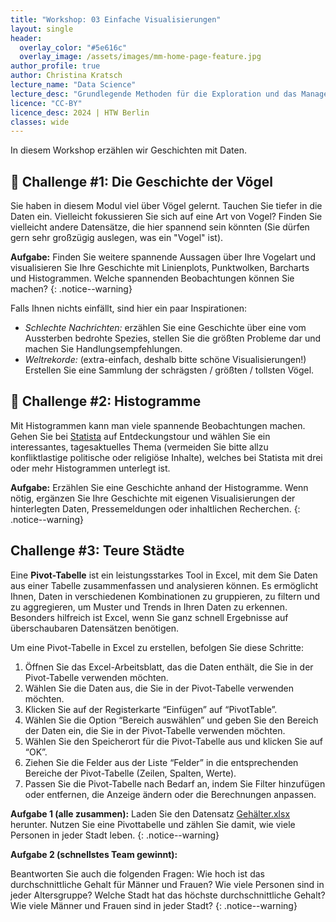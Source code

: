 ```yaml
---
title: "Workshop: 03 Einfache Visualisierungen"
layout: single
header:
  overlay_color: "#5e616c"
  overlay_image: /assets/images/mm-home-page-feature.jpg
author_profile: true
author: Christina Kratsch
lecture_name: "Data Science"
lecture_desc: "Grundlegende Methoden für die Exploration und das Management von Daten."
licence: "CC-BY"
licence_desc: 2024 | HTW Berlin 
classes: wide
---
```


In diesem Workshop erzählen wir Geschichten mit Daten.

## 🚀 Challenge #1: Die Geschichte der Vögel

Sie haben in diesem Modul viel über Vögel gelernt. Tauchen Sie tiefer in die Daten ein. Vielleicht fokussieren Sie sich auf eine Art von Vogel? Finden Sie vielleicht andere Datensätze, die hier spannend sein könnten (Sie dürfen gern sehr großzügig auslegen, was ein "Vogel" ist). 

**Aufgabe:** Finden Sie weitere spannende Aussagen über Ihre Vogelart und visualisieren Sie Ihre Geschichte mit Linienplots, Punktwolken, Barcharts und Histogrammen. Welche spannenden Beobachtungen können Sie machen?
{: .notice--warning}

Falls Ihnen nichts einfällt, sind hier ein paar Inspirationen:
* *Schlechte Nachrichten:* erzählen Sie eine Geschichte über eine vom Aussterben bedrohte Spezies, stellen Sie die größten Probleme dar und machen Sie Handlungsempfehlungen.
* *Weltrekorde:* (extra-einfach, deshalb bitte schöne Visualisierungen!) Erstellen Sie eine Sammlung der schrägsten / größten / tollsten Vögel.


## 🚀 Challenge #2: Histogramme

Mit Histogrammen kann man viele spannende Beobachtungen machen. Gehen Sie bei [Statista](https://de.statista.com) auf Entdeckungstour und wählen Sie ein interessantes, tagesaktuelles Thema  (vermeiden Sie bitte allzu konfliktlastige politische oder religiöse Inhalte), welches bei Statista mit drei oder mehr Histogrammen unterlegt ist. 

**Aufgabe:** Erzählen Sie eine Geschichte anhand der Histogramme. Wenn nötig, ergänzen Sie Ihre Geschichte mit eigenen Visualisierungen der hinterlegten Daten, Pressemeldungen oder inhaltlichen Recherchen.
{: .notice--warning}

## Challenge #3: Teure Städte

Eine **Pivot-Tabelle** ist ein leistungsstarkes Tool in Excel, mit dem Sie Daten aus einer Tabelle zusammenfassen und analysieren können. Es ermöglicht Ihnen, Daten in verschiedenen Kombinationen zu gruppieren, zu filtern und zu aggregieren, um Muster und Trends in Ihren Daten zu erkennen. Besonders hilfreich ist Excel, wenn Sie ganz schnell Ergebnisse auf überschaubaren Datensätzen benötigen.

Um eine Pivot-Tabelle in Excel zu erstellen, befolgen Sie diese Schritte:
1. Öffnen Sie das Excel-Arbeitsblatt, das die Daten enthält, die Sie in der Pivot-Tabelle verwenden möchten.
2. Wählen Sie die Daten aus, die Sie in der Pivot-Tabelle verwenden möchten.
3. Klicken Sie auf der Registerkarte “Einfügen” auf “PivotTable”.
4. Wählen Sie die Option “Bereich auswählen” und geben Sie den Bereich der Daten ein, die Sie in der Pivot-Tabelle verwenden möchten.
5. Wählen Sie den Speicherort für die Pivot-Tabelle aus und klicken Sie auf “OK”.
6. Ziehen Sie die Felder aus der Liste “Felder” in die entsprechenden Bereiche der Pivot-Tabelle (Zeilen, Spalten, Werte).
7. Passen Sie die Pivot-Tabelle nach Bedarf an, indem Sie Filter hinzufügen oder entfernen, die Anzeige ändern oder die Berechnungen anpassen.


**Aufgabe 1 (alle zusammen):** Laden Sie den Datensatz [Gehälter.xlsx](data/Gehälter.xlsx) herunter. Nutzen Sie eine Pivottabelle und zählen Sie damit, wie viele Personen in jeder Stadt leben. 
{: .notice--warning}

**Aufgabe 2 (schnellstes Team gewinnt):** 

Beantworten Sie auch die folgenden Fragen:
Wie hoch ist das durchschnittliche Gehalt für Männer und Frauen?
Wie viele Personen sind in jeder Altersgruppe?
Welche Stadt hat das höchste durchschnittliche Gehalt?
Wie viele Männer und Frauen sind in jeder Stadt?
{: .notice--warning}

